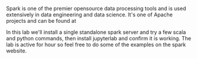 Spark is one of the premier opensource data processing tools and is used extensively in data engineering and data science. It's one of  Apache projects and can be found at [](https://spark.apache.org/)

In this lab we'll install a single standalone spark server and try a few scala and python  commands, then install jupyterlab  and confirm it is working. The lab is active for hour so feel free to do some of the examples on the spark website.